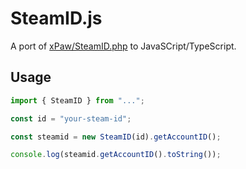 # SteamID.js

A port of [xPaw/SteamID.php](https://github.com/xPaw/SteamID.php) to JavaSCript/TypeScript.

## Usage

```ts
import { SteamID } from "...";

const id = "your-steam-id";

const steamid = new SteamID(id).getAccountID();

console.log(steamid.getAccountID().toString());
```
